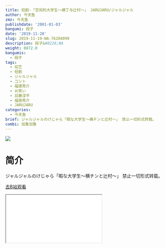 ```yaml
---
title: 短剧-「空闲的大学生～横丁与辻村～」 JARUJARU/ジャルジャル
author: 今天鱼
zmz: 今天鱼
publishdate: '2001-01-03'
bangumi: 段子
date: '2019-11-28'
slug: 2019-11-19-NA-76204099
description: 段子&#8226;NA
weight: 8872.0
bangumis:
  - 段子
tags:
  - 综艺
  - 短剧
  - ジャルジャル
  - コント
  - 福德秀介
  - お笑い
  - 后藤淳平
  - 福徳秀介
  - JARUJARU
categories:
  - 今天鱼
brief: ジャルジャルのけじゃら「暇な大学生～横チンと辻村～」 禁止一切形式转载。
combi: 加鲁加鲁
---
```

![](https://i.imgur.com/Hbj9plx.jpg)
# 简介  
ジャルジャルのけじゃら「暇な大学生～横チンと辻村～」
禁止一切形式转载。  

[去B站观看](https://www.bilibili.com/video/av76204099/)
<div class ="resp-container"><iframe class="testiframe" src="//player.bilibili.com/player.html?aid=76204099"", scrolling="no", allowfullscreen="true" > </iframe></div> 
